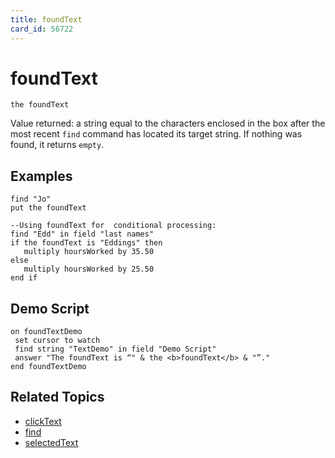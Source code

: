 ```yaml
---
title: foundText
card_id: 56722
---
```


# foundText

```
the foundText
```

Value returned: a string equal to the characters enclosed in the box after the most recent `find` command has located its target string. If nothing was found, it returns `empty`.

## Examples

```
find "Jo"
put the foundText

--Using foundText for  conditional processing:
find "Edd" in field "last names"
if the foundText is "Eddings" then
   multiply hoursWorked by 35.50
else
   multiply hoursWorked by 25.50
end if
```

## Demo Script

```
on foundTextDemo
 set cursor to watch
 find string "TextDemo" in field "Demo Script"
 answer "The foundText is “" & the <b>foundText</b> & "”."
end foundTextDemo
```

## Related Topics

* [clickText](/HyperTalkReference/functions/clickText)
* [find](/HyperTalkReference/commands/find)
* [selectedText](/HyperTalkReference/functions/selectedText)
